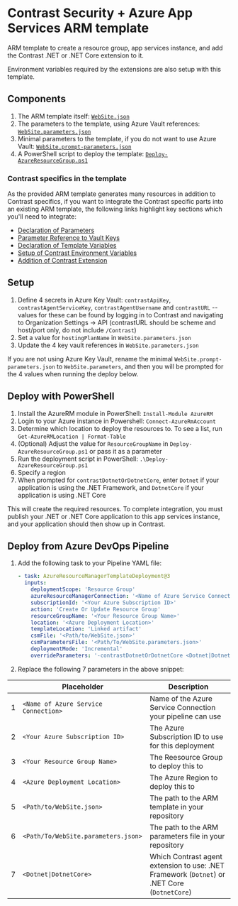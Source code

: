 # Contrast Security + Azure App Services ARM template

ARM template to create a resource group, app services instance, and add the Contrast .NET or .NET Core extension to it.

Environment variables required by the extensions are also setup with this template.

## Components
1. The ARM template itself: [`WebSite.json`](WebSite.json)
1. The parameters to the template, using Azure Vault references: [`WebSite.parameters.json`](WebSite.parameters.json)
1. Minimal parameters to the template, if you do not want to use Azure Vault: [`WebSite.prompt-parameters.json`](WebSite.prompt-parameters.json)
1. A PowerShell script to deploy the template: [`Deploy-AzureResourceGroup.ps1`](Deploy-AzureResourceGroup.ps1)

### Contrast specifics in the template
As the provided ARM template generates many resources in addition to Contrast specifics, if you want to integrate the Contrast specific parts into an existing ARM template, the following links highlight key sections which you'll need to integrate:

- [Declaration of Parameters](/WebSite.json#L38:L81)
- [Parameter Reference to Vault Keys](/WebSite.parameters.json#L8:L39)
- [Declaration of Template Variables](/WebSite.json#L85:L90)
- [Setup of Contrast Environment Variables](/WebSite.json#L125:L153)
- [Addition of Contrast Extension](/WebSite.json#L224:L232)

## Setup
1. Define 4 secrets in Azure Key Vault: `contrastApiKey`, `contrastAgentServiceKey`, `contrastAgentUsername` and `contrastURL` -- values for these can be found by logging in to Contrast and navigating to Organization Settings -> API
(contrastURL should be scheme and host/port only, do not include `/Contrast`)
1. Set a value for `hostingPlanName` in `WebSite.parameters.json`
1. Update the 4 key vault references in `WebSite.parameters.json`

If you are not using Azure Key Vault, rename the minimal `WebSite.prompt-parameters.json` to `WebSite.parameters`, and then you will be prompted for the 4 values when running the deploy below.

## Deploy with PowerShell
1. Install the AzureRM module in PowerShell: `Install-Module AzureRM`
1. Login to your Azure instance in Powershell: `Connect-AzureRmAccount`
1. Determine which location to deploy the resources to. To see a list, run `Get-AzureRMLocation | Format-Table`
1. (Optional) Adjust the value for `ResourceGroupName` in `Deploy-AzureResourceGroup.ps1` or pass it as a parameter
1. Run the deployment script in PowerShell: `.\Deploy-AzureResourceGroup.ps1`
1. Specify a region
1. When prompted for `contrastDotnetOrDotnetCore`, enter `Dotnet` if your application is using the .NET Framework, and `DotnetCore` if your application is using .NET Core

This will create the required resources. To complete integration, you must publish your .NET or .NET Core application to this app services instance, and your application should then show up in Contrast.

## Deploy from Azure DevOps Pipeline
1. Add the following task to your Pipeline YAML file:

    ```yaml
    - task: AzureResourceManagerTemplateDeployment@3
      inputs:
        deploymentScope: 'Resource Group'
        azureResourceManagerConnection: '<Name of Azure Service Connection>'
        subscriptionId: '<Your Azure Subscription ID>'
        action: 'Create Or Update Resource Group'
        resourceGroupName: '<Your Resource Group Name>'
        location: '<Azure Deployment Location>'
        templateLocation: 'Linked artifact'
        csmFile: '<Path/to/WebSite.json>'
        csmParametersFile: '<Path/To/WebSite.parameters.json>'
        deploymentMode: 'Incremental'
        overrideParameters: '-contrastDotnetOrDotnetCore <Dotnet|DotnetCore>'
    ```
1. Replace the following 7 parameters in the above snippet:

||Placeholder|Description
|---|---|---|
|1|`<Name of Azure Service Connection>`|Name of the Azure Service Connection your pipeline can use|
|2|`<Your Azure Subscription ID>`|The Azure Subscription ID to use for this deployment|
|3|`<Your Resource Group Name>`|The Reesource Group to deploy this to|
|4|`<Azure Deployment Location>`|The Azure Region to deploy this to|
|5|`<Path/to/WebSite.json>`|The path to the ARM template in your repository|
|6|`<Path/To/WebSite.parameters.json>`|The path to the ARM parameters file in your repository|
|7|`<Dotnet\|DotnetCore>`|Which Contrast agent extension to use: .NET Framework (`Dotnet`) or .NET Core (`DotnetCore`)|
